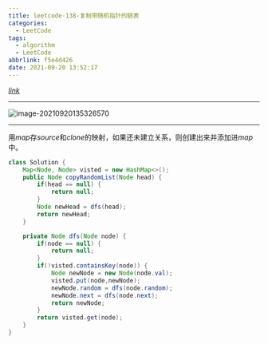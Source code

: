 ```yaml
---
title: leetcode-138-复制带随机指针的链表
categories:
  - LeetCode
tags:
  - algorithm
  - LeetCode
abbrlink: f5e4d426
date: 2021-09-20 13:52:17
---
```


[$link$](https://leetcode-cn.com/problems/copy-list-with-random-pointer/)

<hr/>

![image-20210920135326570](https://gitee.com/cao_ziqiang/img/raw/master/20210920135326.png)

<hr/>

用$map$存$source$和$clone$的映射，如果还未建立关系，则创建出来并添加进$map$中。

```java
class Solution {
    Map<Node, Node> visted = new HashMap<>();
    public Node copyRandomList(Node head) {
        if(head == null) {
            return null;
        }
        Node newHead = dfs(head);
        return newHead;
    }

    private Node dfs(Node node) {
        if(node == null) {
            return null;
        }
        if(!visted.containsKey(node)) {
            Node newNode = new Node(node.val);
            visted.put(node,newNode);
            newNode.random = dfs(node.random);
            newNode.next = dfs(node.next);
            return newNode;
        }
        return visted.get(node);
    }
}
```

